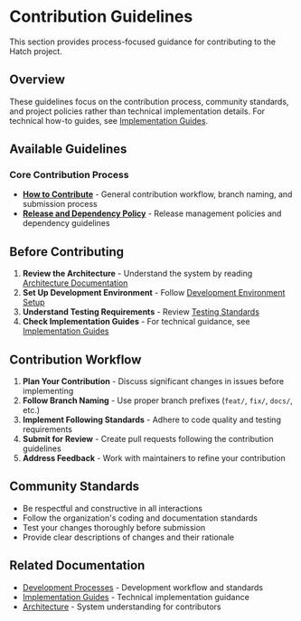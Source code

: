 # Contribution Guidelines

This section provides process-focused guidance for contributing to the Hatch project.

## Overview

These guidelines focus on the contribution process, community standards, and project policies rather than technical implementation details. For technical how-to guides, see [Implementation Guides](../implementation_guides/).

## Available Guidelines

### Core Contribution Process

- **[How to Contribute](./how_to_contribute.md)** - General contribution workflow, branch naming, and submission process
- **[Release and Dependency Policy](./release_and_dependency_policy.md)** - Release management policies and dependency guidelines

## Before Contributing

1. **Review the Architecture** - Understand the system by reading [Architecture Documentation](../architecture/)
2. **Set Up Development Environment** - Follow [Development Environment Setup](../development_processes/development_environment_setup.md)
3. **Understand Testing Requirements** - Review [Testing Standards](../development_processes/testing_standards.md)
4. **Check Implementation Guides** - For technical guidance, see [Implementation Guides](../implementation_guides/)

## Contribution Workflow

1. **Plan Your Contribution** - Discuss significant changes in issues before implementing
2. **Follow Branch Naming** - Use proper branch prefixes (`feat/`, `fix/`, `docs/`, etc.)
3. **Implement Following Standards** - Adhere to code quality and testing requirements
4. **Submit for Review** - Create pull requests following the contribution guidelines
5. **Address Feedback** - Work with maintainers to refine your contribution

## Community Standards

- Be respectful and constructive in all interactions
- Follow the organization's coding and documentation standards
- Test your changes thoroughly before submission
- Provide clear descriptions of changes and their rationale

## Related Documentation

- [Development Processes](../development_processes/) - Development workflow and standards
- [Implementation Guides](../implementation_guides/) - Technical implementation guidance
- [Architecture](../architecture/) - System understanding for contributors
